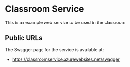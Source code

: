 # Classroom Service
This is an example web service to be used in the classroom
## Public URLs
The Swagger page for the service is available at:
* https://classroomservice.azurewebsites.net/swagger
